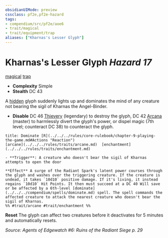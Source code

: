 ```yaml
---
obsidianUIMode: preview
cssclass: pf2e,pf2e-hazard
tags:
- compendium/src/pf2e/aoe6
- trait/magical
- trait/equipment/trap
aliases: ["Kharnas's Lesser Glyph"]
---
```

# Kharnas's Lesser Glyph *Hazard 17*  
[magical](magical.md)  [trap](trap.md)  

- **Complexity** Simple
- **Stealth** DC 43  

A [hidden](conditions.md#Hidden) glyph suddenly lights up and dominates the mind of any creature not bearing the sigil of Kharnas the Angel-Binder.

- **Disable** DC 46 [Thievery](../../skills.md#Thievery) (legendary) to destroy the glyph, DC 42 [Arcana](../../skills.md#Arcana) (master) to harmlessly divert the glyph's power, or dispel magic (7th level; counteract DC 38) to counteract the glyph.  
     
```ad-embed-ability
title: Dominate [R](../../../rules/core-rulebook/chapter-9-playing-the-game.md#Actions "Reaction")
[arcane](../../../rules/traits/arcane.md)  [enchantment](../../../rules/traits/enchantment.md)  

- **Trigger**: A creature who doesn't bear the sigil of Kharnas attempts to open the door

**Effect** A surge of the Radiant Spark's latent power courses through the glyph and washes over the triggering creature. If the creature is undead, it takes `10d10` positive damage. If it's living, it instead regains `10d10` Hit Points. It then must succeed at a DC 40 Will save or be affected by a 6th-level [dominate](../../../compendium/spells/dominate.md) spell. The spell commands the affected creature to attack the nearest creature who doesn't bear the sigil of Kharnas.  
%% #trait/arcane #trait/enchantment %%
```

**Reset** The glyph can affect two creatures before it deactivates for 5 minutes and automatically resets.  

*Source: Agents of Edgewatch #6: Ruins of the Radiant Siege p. 29*
